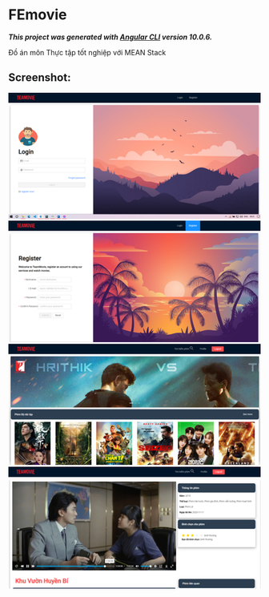 # FEmovie

***This project was generated with [Angular CLI](https://github.com/angular/angular-cli) version 10.0.6.***

Đồ án môn Thực tập tốt nghiệp với MEAN Stack


## Screenshot:
![alt text](./screenshot/1.png)
![alt text](./screenshot/2.png)
![alt text](./screenshot/3.png)
![alt text](./screenshot/4.png)

